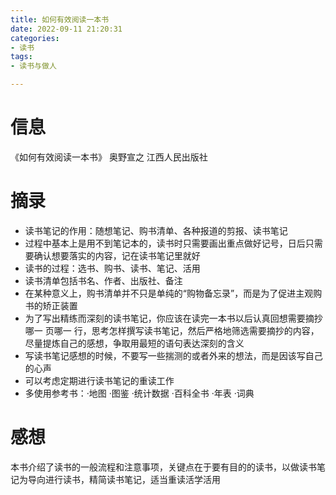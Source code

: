 ```yaml
---
title: 如何有效阅读一本书
date: 2022-09-11 21:20:31
categories: 
- 读书
tags: 
- 读书与做人

---
```


# 信息

《如何有效阅读一本书》 奥野宣之 江西人民出版社

# 摘录

- 读书笔记的作用：随想笔记、购书清单、各种报道的剪报、读书笔记
- 过程中基本上是用不到笔记本的，读书时只需要画出重点做好记号，日后只需要确认想要落实的内容，记在读书笔记里就好
- 读书的过程：选书、购书、读书、笔记、活用
- 读书清单包括书名、作者、出版社、备注
- 在某种意义上，购书清单并不只是单纯的“购物备忘录”，而是为了促进主观购书的矫正装置
- 为了写出精练而深刻的读书笔记，你应该在读完一本书以后认真回想需要摘抄哪一
   页哪一 行，思考怎样撰写读书笔记，然后严格地筛选需要摘抄的内容，尽量提炼自己的感想，争取用最短的语句表达深刻的含义
- 写读书笔记感想的时候，不要写一些揣测的或者外来的想法，而是因该写自己的心声
- 可以考虑定期进行读书笔记的重读工作
- 多使用参考书：·地图 ·图鉴 ·统计数据 ·百科全书 ·年表 ·词典

# 感想

本书介绍了读书的一般流程和注意事项，关键点在于要有目的的读书，以做读书笔记为导向进行读书，精简读书笔记，适当重读活学活用
